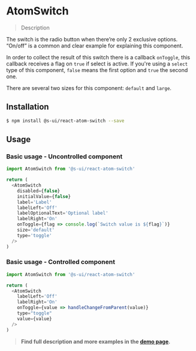 # AtomSwitch

> Description

The switch is the radio button when there’re only 2 exclusive options. “On/off” is a common and clear example for explaining this component.

In order to collect the result of this switch there is a callback `onToggle`, this callback receives a flag on `true` if select is active. If you're using a `select` type of this component, `false` means the first option and `true` the second one.

There are several two sizes for this component: `default` and `large`.

## Installation

```sh
$ npm install @s-ui/react-atom-switch --save
```

## Usage

### Basic usage - Uncontrolled component
```js
import AtomSwitch from '@s-ui/react-atom-switch'

return (
  <AtomSwitch
    disabled={false}
    initialValue={false}
    label='Label'
    labelLeft='Off'
    labelOptionalText='Optional label'
    labelRight='On'
    onToggle={flag => console.log(`Switch value is ${flag}`)}
    size='default'
    type='toggle'
  />
)
```

### Basic usage - Controlled component
```js
import AtomSwitch from '@s-ui/react-atom-switch'

return (
  <AtomSwitch
    labelLeft='Off'
    labelRight='On'
    onToggle={value => handleChangeFromParent(value)}
    type="toggle"
    value={value}
  />
)
```

> **Find full description and more examples in the [demo page](https://sui-components.now.sh/workbench/atom/switch/demo).**
